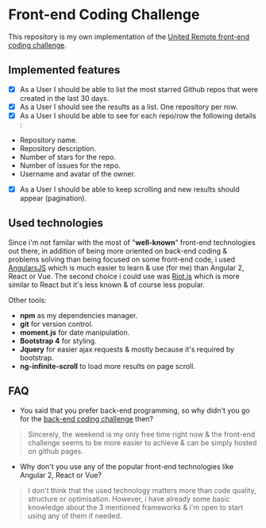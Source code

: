 # Front-end Coding Challenge

This repository is my own implementation of the [United Remote front-end coding challenge](https://github.com/hiddenfounders/frontend-coding-challenge).

## Implemented features

* [x] As a User I should be able to list the most starred Github repos that were created in the last 30 days.
* [x] As a User I should see the results as a list. One repository per row.
* [x] As a User I should be able to see for each repo/row the following details :
 - Repository name.
 - Repository description.
 - Number of stars for the repo.
 - Number of issues for the repo.
 - Username and avatar of the owner.
* [x] As a User I should be able to keep scrolling and new results should appear (pagination).

## Used technologies

Since i'm not familar with the most of "**well-known**" front-end technologies out there, in addition of being more oriented on back-end coding & problems solving than being focused on some front-end code, i used [AngularsJS](https://angularjs.org/) which is much easier to learn & use (for me) than Angular 2, React or Vue. The second choice i could use was [Riot.js](https://riot.js.org/) which is more similar to React but it's less known & of course less popular.

Other tools:
- **npm** as my dependencies manager.
- **git** for version control.
- **moment.js** for date manipulation.
- **Bootstrap 4** for styling.
- **Jquery** for easier ajax requests & mostly because it's required by bootstrap.
- **ng-infinite-scroll** to load more results on page scroll.

## FAQ

- You said that you prefer back-end programming, so why didn't you go for the [back-end coding challenge](https://github.com/hiddenfounders/web-coding-challenge/blob/master/coding-challenge.md) then?

> Sincerely, the weekend is my only free time right now & the front-end challenge seems to be more easier to achieve & can be simply hosted on github pages.

- Why don't you use any of the popular front-end technologies like Angular 2, React or Vue?

> I don't think that the used technology matters more than code quality, structure or optimisation. However, i have already some basic knowledge about the 3 mentioned frameworks & i'm open to start using any of them if needed.

